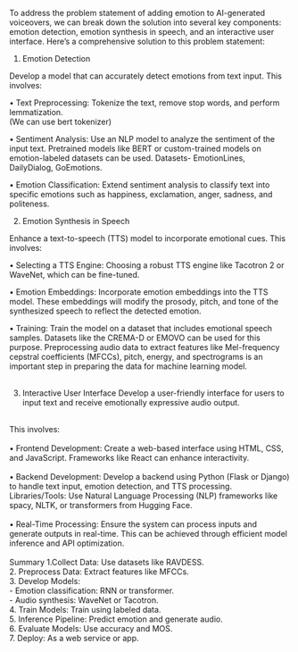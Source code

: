 To address the problem statement of adding emotion to AI-generated voiceovers, we can break down the solution into several key components: emotion detection, emotion synthesis in speech, and an interactive user interface. Here’s a comprehensive solution to this problem statement:
<br>
1. Emotion Detection<br>

Develop a model that can accurately detect emotions from text input. This involves:<br>

• Text Preprocessing: Tokenize the text, remove stop words, and perform lemmatization.<br>
(We can use bert tokenizer)<br>

• Sentiment Analysis: Use an NLP model to analyze the sentiment of the input text. Pretrained models like BERT or custom-trained models on emotion-labeled datasets can be
used. Datasets- EmotionLines, DailyDialog, GoEmotions.<br>

• Emotion Classification: Extend sentiment analysis to classify text into specific emotions
such as happiness, exclamation, anger, sadness, and politeness.<br>

2. Emotion Synthesis in Speech

Enhance a text-to-speech (TTS) model to incorporate emotional cues. This involves:<br>

• Selecting a TTS Engine: Choosing a robust TTS engine like Tacotron 2 or WaveNet, which can be fine-tuned.<br>

• Emotion Embeddings: Incorporate emotion embeddings into the TTS model. These embeddings will modify the prosody, pitch, and tone of the synthesized speech to reflect the detected emotion.
<br>

• Training: Train the model on a dataset that includes emotional speech samples. Datasets like the CREMA-D or EMOVO can be used for this purpose. Preprocessing audio data to extract features like Mel-frequency cepstral coefficients (MFCCs), pitch, energy, and spectrograms is an important step in preparing the data for machine learning model.<br>
<br>

3. Interactive User Interface
Develop a user-friendly interface for users to input text and receive emotionally expressive audio output.
<br>
 This involves:<br>
 <br>
• Frontend Development: Create a web-based interface using HTML, CSS, and
JavaScript. Frameworks like React can enhance interactivity.<br>
<br>
• Backend Development: Develop a backend using Python (Flask or Django) to handle
text input, emotion detection, and TTS processing. Libraries/Tools: Use Natural Language Processing (NLP) frameworks like spacy, NLTK, or transformers from Hugging Face.<br>
<br>
• Real-Time Processing: Ensure the system can process inputs and generate outputs in
real-time. This can be achieved through efficient model inference and API optimization.<br>
<br>
Summary
1.Collect Data: Use datasets like RAVDESS.
<br>
2. Preprocess Data: Extract features like MFCCs.<br>
3. Develop Models:<br>
   - Emotion classification: RNN or transformer.<br>
   - Audio synthesis: WaveNet or Tacotron.<br>
4. Train Models: Train using labeled data.<br>
5. Inference Pipeline: Predict emotion and generate audio.<br>
6. Evaluate Models: Use accuracy and MOS.<br>
7. Deploy: As a web service or app.<br>

